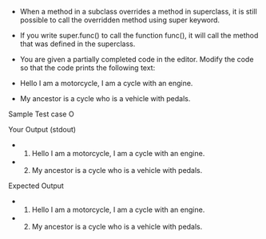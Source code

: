 * When a method in a subclass overrides a method in superclass, it is still possible to call the overridden method using super keyword.
* If you write super.func() to call the function func(), it will call the method that was defined in the superclass.

* You are given a partially completed code in the editor. Modify the code so that the code prints the following text:

* Hello I am a motorcycle, I am a cycle with an engine.
* My ancestor is a cycle who is a vehicle with pedals.

Sample Test case O

Your Output (stdout)
* 1. Hello I am a motorcycle, I am a cycle with an engine.
* 2. My ancestor is a cycle who is a vehicle with pedals.

Expected Output
* 1. Hello I am a motorcycle, I am a cycle with an engine.
* 2. My ancestor is a cycle who is a vehicle with pedals.
